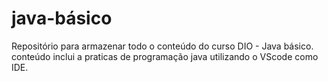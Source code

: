 # java-básico
Repositório para armazenar todo o conteúdo do curso DIO - Java básico.
conteúdo inclui a praticas de programação java utilizando o VScode como IDE.

